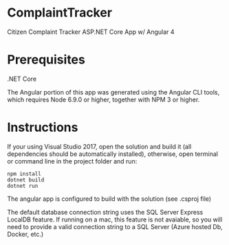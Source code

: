 # ComplaintTracker
Citizen Complaint Tracker ASP.NET Core App w/ Angular 4

# Prerequisites
.NET Core

The Angular portion of this app was generated using the Angular CLI tools, which requires Node 6.9.0 or higher, together with NPM 3 or higher.

# Instructions
If your using Visual Studio 2017, open the solution and build it (all dependencies should be automatically installed), otherwise, open terminal or command line in the project folder and run: 
```
npm install
dotnet build
dotnet run
```
The angular app is configured to build with the solution (see .csproj file)

The default database connection string uses the SQL Server Express LocalDB feature. If running on a mac, this feature is not avaiable, so you will need to provide a valid connection string to a SQL Server (Azure hosted Db, Docker, etc.)
